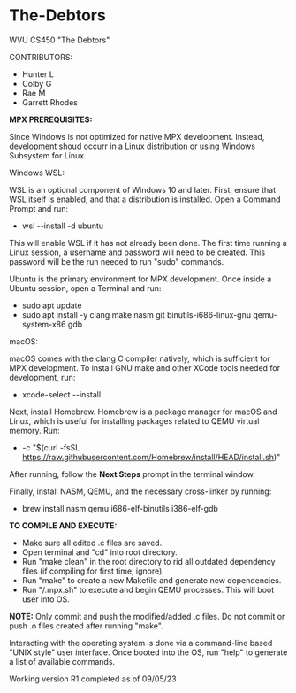 # The-Debtors

WVU CS450 "The Debtors" 

CONTRIBUTORS:
- Hunter L 
- Colby G
- Rae M
- Garrett Rhodes

**MPX PREREQUISITES:**

Since Windows is not optimized for native MPX development. Instead, development shoud occurr in a Linux distribution or using Windows Subsystem for Linux.

Windows WSL:

WSL is an optional component of Windows 10 and later. First, ensure that WSL itself is enabled, and that a distribution is installed. Open a Command Prompt and run:

- wsl --install -d ubuntu

This will enable WSL if it has not already been done. The first time running a Linux session, a username and password will need to be created. This password will be the run needed to run "sudo" commands.

Ubuntu is the primary environment for MPX development. Once inside a Ubuntu session, open a Terminal and run:

- sudo apt update
- sudo apt install -y clang make nasm git binutils-i686-linux-gnu qemu-system-x86 gdb


macOS:

macOS comes with the clang C compiler natively, which is sufficient for MPX development. To install GNU make and other XCode tools needed for development, run:

- xcode-select --install

Next, install Homebrew. Homebrew is a package manager for macOS and Linux, which is useful for installing packages related to QEMU virtual memory. Run:

- -c "$(curl -fsSL https://raw.githubusercontent.com/Homebrew/install/HEAD/install.sh)"

After running, follow the **Next Steps** prompt in the terminal window.

Finally, install NASM, QEMU, and the necessary cross-linker by running:

- brew install nasm qemu i686-elf-binutils i386-elf-gdb


**TO COMPILE AND EXECUTE:**

- Make sure all edited .c files are saved.
- Open terminal and "cd" into root directory.
- Run "make clean" in the root directory to rid all outdated dependency files (if compiling for first time, ignore).
- Run "make" to create a new Makefile and generate new dependencies.
- Run "/.mpx.sh" to execute and begin QEMU processes. This will boot user into OS.

**NOTE:** Only commit and push the modified/added .c files. Do not commit or push .o files created after running "make".

Interacting with the operating system is done via a command-line based "UNIX style" user interface. Once booted into the OS, run "help" to generate a list of available commands.

Working version R1 completed as of 09/05/23







